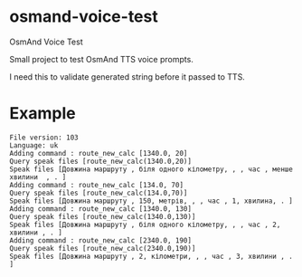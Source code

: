 # osmand-voice-test
OsmAnd Voice Test

Small project to test OsmAnd TTS voice prompts.

I need this to validate generated string before it passed to TTS.

# Example
```
File version: 103
Language: uk
Adding command : route_new_calc [1340.0, 20]
Query speak files [route_new_calc(1340.0,20)]
Speak files [Довжина маршруту , біля одного кілометру, , , час , менше хвилини  , . ]
Adding command : route_new_calc [134.0, 70]
Query speak files [route_new_calc(134.0,70)]
Speak files [Довжина маршруту , 150, метрів, , , час , 1, хвилина, . ]
Adding command : route_new_calc [1340.0, 130]
Query speak files [route_new_calc(1340.0,130)]
Speak files [Довжина маршруту , біля одного кілометру, , , час , 2, хвилини , . ]
Adding command : route_new_calc [2340.0, 190]
Query speak files [route_new_calc(2340.0,190)]
Speak files [Довжина маршруту , 2, кілометри, , , час , 3, хвилини , . ]
```